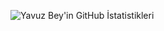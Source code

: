 ![Yavuz Bey'in GitHub İstatistikleri](https://github-readme-stats.vercel.app/api?username=seninkullaniciadi&show_icons=true&hide_border=true&title_color=ff0000&text_color=ffffff&icon_color=ff0000&bg_color=000000)

